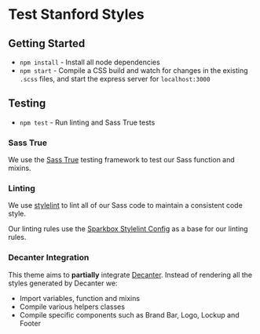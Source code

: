 # Test Stanford Styles

## Getting Started

- `npm install` - Install all node dependencies
- `npm start` - Compile a CSS build and watch for changes in the existing `.scss` files, and start the express server for `localhost:3000`

## Testing

- `npm test` - Run linting and Sass True tests

### Sass True

We use the [Sass True](https://github.com/oddbird/true) testing framework to test our Sass function and mixins.

### Linting

We use [stylelint](https://stylelint.io/) to lint all of our Sass code to maintain a consistent code style. 

Our linting rules use the [Sparkbox Stylelint Config](https://github.com/sparkbox/stylelint-config-sparkbox) as a base for our linting rules.

### Decanter Integration

This theme aims to **partially** integrate [Decanter](https://github.com/SU-SWS/decanter). Instead of rendering all the styles generated by Decanter we:

- Import variables, function and mixins
- Compile various helpers classes
- Compile specific components such as Brand Bar, Logo, Lockup and Footer